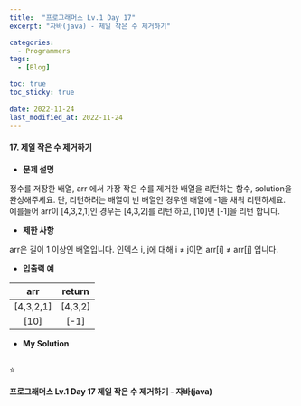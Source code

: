 ```yaml
---
title:  "프로그래머스 Lv.1 Day 17"
excerpt: "자바(java) - 제일 작은 수 제거하기"

categories:
  - Programmers
tags:
  - [Blog]

toc: true
toc_sticky: true
 
date: 2022-11-24
last_modified_at: 2022-11-24
---
```


#### 17. 제일 작은 수 제거하기



- **문제 설명** 

정수를 저장한 배열, arr 에서 가장 작은 수를 제거한 배열을 리턴하는 함수, solution을 완성해주세요. 단, 리턴하려는 배열이 빈 배열인 경우엔 배열에 -1을 채워 리턴하세요. 예를들어 arr이 [4,3,2,1]인 경우는 [4,3,2]를 리턴 하고, [10]면 [-1]을 리턴 합니다.

- **제한 사항**

arr은 길이 1 이상인 배열입니다.
인덱스 i, j에 대해 i ≠ j이면 arr[i] ≠ arr[j] 입니다.




- **입출력 예**

|**arr**|**return**|
|:---:|:---:|
|[4,3,2,1]|[4,3,2]|
|[10]|[-1]|


- **My Solution**

```java

```

⭐



**프로그래머스 Lv.1 Day 17 제일 작은 수 제거하기 - 자바(java)**